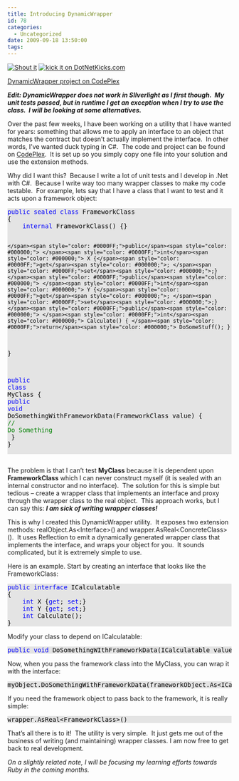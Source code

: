 ```yaml
---
title: Introducing DynamicWrapper
id: 78
categories:
  - Uncategorized
date: 2009-09-18 13:50:00
tags:
---
```


[![Shout it](http://dotnetshoutout.com/image.axd?url=http%3A%2F%2Fhouseofbilz.com%2Farchive%2F2009%2F09%2F18%2Fintroducing-dynamicwrapper.aspx)](http://dotnetshoutout.com/Introducing-DynamicWrapper) [![kick it on DotNetKicks.com](http://www.dotnetkicks.com/Services/Images/KickItImageGenerator.ashx?url=http%3a%2f%2fhouseofbilz.com%2farchive%2f2009%2f09%2f18%2fintroducing-dynamicwrapper.aspx)](http://www.dotnetkicks.com/kick/?url=http%3a%2f%2fhouseofbilz.com%2farchive%2f2009%2f09%2f18%2fintroducing-dynamicwrapper.aspx)

[DynamicWrapper project on CodePlex](http://dynamicwrapper.codeplex.com/)

**_Edit: DynamicWrapper does not work in SIlverlight as I first though.&nbsp; My unit tests passed, but in runtime I get an exception when I try to use the class.&nbsp; I will be looking at some alternatives._**

Over the past few weeks, I have been working on a utility that I have wanted for years: something that allows me to apply an interface to an object that matches the contract but doesn’t actually implement the interface.&nbsp; In other words, I’ve wanted duck typing in C#.&nbsp; The code and project can be found on [CodePlex](http://www.codeplex.com/).&nbsp; It is set up so you simply copy one file into your solution and use the extension methods.

Why did I want this?&nbsp; Because I write a lot of unit tests and I develop in .Net with C#.&nbsp; Because I write way too many wrapper classes to make my code testable.&nbsp; For example, lets say that I have a class that I want to test and it acts upon a framework object:
 <div style="padding-bottom: 0px; margin: 0px; padding-left: 0px; padding-right: 0px; display: inline; float: none; padding-top: 0px" id="scid:57F11A72-B0E5-49c7-9094-E3A15BD5B5E6:68528c3e-ac9e-4d8f-994f-b84c31cb2d3d" class="wlWriterEditableSmartContent"><pre style="background-color:#E4E4E4;overflow: auto;"><span style="color: #0000FF;">public</span><span style="color: #000000;"> </span><span style="color: #0000FF;">sealed</span><span style="color: #000000;"> </span><span style="color: #0000FF;">class</span><span style="color: #000000;"> FrameworkClass
{
    </span><span style="color: #0000FF;">internal</span><span style="color: #000000;"> FrameworkClass() {}

    </span><span style="color: #0000FF;">public</span><span style="color: #000000;"> </span><span style="color: #0000FF;">int</span><span style="color: #000000;"> X {</span><span style="color: #0000FF;">get</span><span style="color: #000000;">; </span><span style="color: #0000FF;">set</span><span style="color: #000000;">;}
    </span><span style="color: #0000FF;">public</span><span style="color: #000000;"> </span><span style="color: #0000FF;">int</span><span style="color: #000000;"> Y {</span><span style="color: #0000FF;">get</span><span style="color: #000000;">; </span><span style="color: #0000FF;">set</span><span style="color: #000000;">;}
    </span><span style="color: #0000FF;">public</span><span style="color: #000000;"> </span><span style="color: #0000FF;">int</span><span style="color: #000000;"> Calculate() { </span><span style="color: #0000FF;">return</span><span style="color: #000000;"> DoSomeStuff(); }
}

</span><span style="color: #0000FF;">public</span><span style="color: #000000;"> </span><span style="color: #0000FF;">class</span><span style="color: #000000;"> MyClass
{
    </span><span style="color: #0000FF;">public</span><span style="color: #000000;"> </span><span style="color: #0000FF;">void</span><span style="color: #000000;"> DoSomethingWithFrameworkData(FrameworkClass value)
    {
        </span><span style="color: #008000;">//</span><span style="color: #008000;"> Do Something</span><span style="color: #008000;">
</span><span style="color: #000000;">    }
}</span></pre><!-- Code inserted with Steve Dunn's Windows Live Writer Code Formatter Plugin.  http://dunnhq.com --></div><pre class="c-sharp" name="code"></pre>

The problem is that I can’t test **MyClass** because it is dependent upon **FrameworkClass** which I can never construct myself (it is sealed with an internal constructor and no interface).&nbsp; The solution for this is simple but tedious – create a wrapper class that implements an interface and proxy through the wrapper class to the real object.&nbsp; This approach works, but I can say this: **_I am sick of writing wrapper classes!_**

This is why I created this DynamicWrapper utility.&nbsp; It exposes two extension methods: realObject.As&lt;Interface&gt;() and wrapper.AsReal&lt;ConcreteClass&gt;().&nbsp; It uses Reflection to emit a dynamically generated wrapper class that implements the interface, and wraps your object for you.&nbsp; It sounds complicated, but it is extremely simple to use.

Here is an example. Start by creating an interface that looks like the FrameworkClass:

<div style="padding-bottom: 0px; margin: 0px; padding-left: 0px; padding-right: 0px; display: inline; float: none; padding-top: 0px" id="scid:57F11A72-B0E5-49c7-9094-E3A15BD5B5E6:8bd836e1-3e63-4f29-8993-54b779d7971b" class="wlWriterEditableSmartContent"><pre style="background-color:#E4E4E4;overflow: auto;"><span style="color: #0000FF;">public</span><span style="color: #000000;"> </span><span style="color: #0000FF;">interface</span><span style="color: #000000;"> ICalculatable
{
    </span><span style="color: #0000FF;">int</span><span style="color: #000000;"> X {</span><span style="color: #0000FF;">get</span><span style="color: #000000;">; </span><span style="color: #0000FF;">set</span><span style="color: #000000;">;}
    </span><span style="color: #0000FF;">int</span><span style="color: #000000;"> Y {</span><span style="color: #0000FF;">get</span><span style="color: #000000;">; </span><span style="color: #0000FF;">set</span><span style="color: #000000;">;}
    </span><span style="color: #0000FF;">int</span><span style="color: #000000;"> Calculate();
}</span></pre><!-- Code inserted with Steve Dunn's Windows Live Writer Code Formatter Plugin.  http://dunnhq.com --></div>

Modify your class to depend on ICalculatable:

<div style="padding-bottom: 0px; margin: 0px; padding-left: 0px; padding-right: 0px; display: inline; float: none; padding-top: 0px" id="scid:57F11A72-B0E5-49c7-9094-E3A15BD5B5E6:1b0fecea-51fb-43ce-ae97-c5ff9b266994" class="wlWriterEditableSmartContent"><pre style="background-color:#E4E4E4;overflow: auto;"><span style="color: #0000FF;">public</span><span style="color: #000000;"> </span><span style="color: #0000FF;">void</span><span style="color: #000000;"> DoSomethingWIthFrameworkData(ICalculatable value) {}</span></pre><!-- Code inserted with Steve Dunn's Windows Live Writer Code Formatter Plugin.  http://dunnhq.com --></div>

Now, when you pass the framework class into the MyClass, you can wrap it with the interface:

<div style="padding-bottom: 0px; margin: 0px; padding-left: 0px; padding-right: 0px; display: inline; float: none; padding-top: 0px" id="scid:57F11A72-B0E5-49c7-9094-E3A15BD5B5E6:7863e811-abd6-4379-82ae-5dbcdd71ff96" class="wlWriterEditableSmartContent"><pre style="background-color:#E4E4E4;overflow: auto;"><span style="color: #000000;">myObject.DoSomethingWithFrameworkData(frameworkObject.As</span><span style="color: #000000;">&lt;</span><span style="color: #000000;">ICalculatable</span><span style="color: #000000;">&gt;</span><span style="color: #000000;">());</span></pre><!-- Code inserted with Steve Dunn's Windows Live Writer Code Formatter Plugin.  http://dunnhq.com --></div>

If you need the framework object to pass back to the framework, it is really simple:

<div style="padding-bottom: 0px; margin: 0px; padding-left: 0px; padding-right: 0px; display: inline; float: none; padding-top: 0px" id="scid:57F11A72-B0E5-49c7-9094-E3A15BD5B5E6:1f34493e-1fc7-472c-a06d-045b54e30ab4" class="wlWriterEditableSmartContent"><pre style="background-color:#E4E4E4;overflow: auto;"><span style="color: #000000;">wrapper.AsReal</span><span style="color: #000000;">&lt;</span><span style="color: #000000;">FrameworkClass</span><span style="color: #000000;">&gt;</span><span style="color: #000000;">()</span></pre><!-- Code inserted with Steve Dunn's Windows Live Writer Code Formatter Plugin.  http://dunnhq.com --></div>

That’s all there is to it!&nbsp; The utility is very simple.&nbsp; It just gets me out of the business of writing (and maintaining) wrapper classes. I am now free to get back to real development.

_*On a slightly related note, I will be focusing my learning efforts towards Ruby in the coming months.*_
